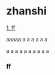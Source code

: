 # zhanshi

[1. ff](#1)




aaaaa
a
a
a
a
a
a

a
a
a
a
a
a
a
a
a
a





























<h3 id="1">ff</h3>
